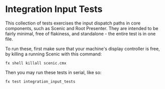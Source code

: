 # Integration Input Tests

This collection of tests exercises the input dispatch paths in core components,
such as Scenic and Root Presenter. They are intended to be fairly minimal, free
of flakiness, and standalone - the entire test is in one file.

To run these, first make sure that your machine's display controller is free,
by killing a running Scenic with this command:

```shell
fx shell killall scenic.cmx
```

Then you may run these tests in serial, like so:

```shell
fx test integration_input_tests
```
